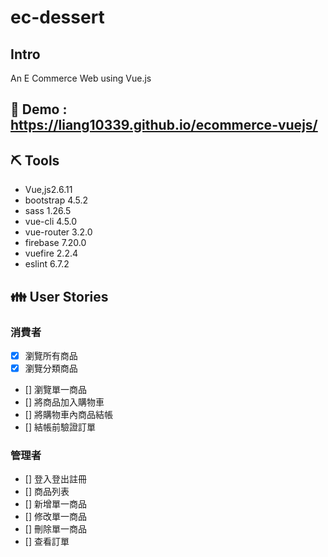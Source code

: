 # ec-dessert

## Intro

An E Commerce Web using Vue.js

## :link: Demo : https://liang10339.github.io/ecommerce-vuejs/

## ⛏️ Tools
- Vue,js2.6.11
- bootstrap 4.5.2
- sass 1.26.5
- vue-cli 4.5.0
- vue-router 3.2.0
- firebase 7.20.0
- vuefire 2.2.4
- eslint 6.7.2

## :family: User Stories

### 消費者
- [x] 瀏覽所有商品
- [x] 瀏覽分類商品
- [] 瀏覽單一商品
- [] 將商品加入購物車
- [] 將購物車內商品結帳
- [] 結帳前驗證訂單

### 管理者
- [] 登入登出註冊
- [] 商品列表
- [] 新增單一商品
- [] 修改單一商品
- [] 刪除單一商品
- [] 查看訂單
